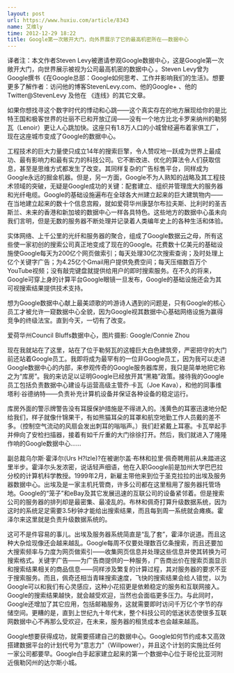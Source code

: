 ```yaml
---
layout: post
url: https://www.huxiu.com/article/8343
name: 艾维ly
time: 2012-12-29 18:22
title: Google第一次敞开大门，向外界展示了它的最高机密所在——数据中心
---
```

译者注：本文作者Steven Levy被邀请参观Google数据中心，这是Google第一次敞开大门，向世界展示被视为公司最高机密的数据中心 。Steven Levy曾为Google撰书《在Google总部：Google如何思考、工作并影响我们的生活》。想要更多了解作者：访问他的博客StevenLevy.com、他的Google+ 、他的Twitter@StevenLevy 及他在 《连线》的其它文章。

如果你想找寻这个数字时代的悸动和心跳——这个真实存在的地方展现给你的是比特王国和极客世界的壮丽不已和开放辽阔——没有一个地方比北卡罗来纳州的勒努瓦（Lenoir）更让人心跳加快。这座只有1.8万人口的小城曾经遍布着家俱工厂，现在这座城市变成了Google的数据中心。

工程技术的巨大力量使只成立14年的搜索巨擎，令人赞叹地一跃成为世界上最成功、最有影响力和最有实力的科技公司。它不断改进、优化的算法令人们获取信息，甚至是思维方式都发生了改变。其同样复杂的广告标售平台，同样成为Google永远的掘金机器。但是，另一方面，Google不为人熟知的战略及其工程技术领域的突破，无疑是Google成功的关键：配套建立、组织并管理庞大的服务器和光纤电缆。Google的基础设施遍布在全球各大州建立起来的巨大建筑物内——在当地建立起来的数十个信息宫殿，就如爱荷华州康瑟尔布拉夫斯、比利时的圣吉斯兰、未来的香港和新加坡的数据中心一样各具特色。这些地方的数据中心虽未向我们言明，但是无数的服务器不断处理并记录着人类编年史上的各种生活和体验。

实体网络、上千公里的光纤和服务器的聚合，组成了Google数据云之母，所有这些使一家初创的搜索公司真正地变成了现在的Google。花费数十亿美元的基础设施使Google每天为200亿个网页做索引；每天处理30亿次搜索查询；及时处理上亿个关键字广告；为4.25亿个Gmail用户提供免费空间；每天压缩数百万个YouTube视频；没有敲完键盘就提供给用户的即时搜索服务。在不久的将来，Google可穿上身的计算平台Google眼镜一旦发布，Google的基础设施还会为其可视搜索结果提供技术支持。

想为Google数据中心献上最美颂歌的吟游诗人遇到的问题是，只有Google的核心员工才被允许一窥数据中心全貌，因为Google视其数据中心基础网络设施为赢得竞争的终级法宝。直到今天，一切有了改变。

爱荷华州Council Bluffs数据中心，图片摄影: Google/Connie Zhou

现在我就站在了这里，站在了位于勒努瓦的这幢巨大白色建筑旁，严密把守的大门前还站着Google员工。我即将成为最罕有的一位非Google员工，因为我可以走进Google数据中心的内部，来参观传奇的Google服务器库房，我只是简单地把它称之为“库房”。我的来访足以证明Google已经放开其“黑箱”政策。接待我的Google员工包括负责数据中心建设与运营高级主管乔·卡瓦（Joe Kava），和他的同事维塔利·谷德纳特——负责补充计算机设备并保证各种设备的稳定运行。

库房外面的警示牌警告没有耳膜保护措施是不得进入的。浅黄色的耳塞迅速地分配给我们，样子就像什锦果干，有如熊猫耳朵的耳罩和航空地勤工作人员戴的差不多。（控制空气流动的风扇会发出刺耳的嗡嗡声。）我们赶紧戴上耳塞。卡瓦举起手并伸向了安检扫描器，接着有如千斤重的大门徐徐打开。然后，我们就进入了隆隆作响的Google数据中心……

副总裁乌尔斯·霍泽尔(Urs H?lzle)?在被谢尔盖·布林和拉里·佩奇聘用前从未踏进这里半步。霍泽尔头发浓密，说话轻声细语，他在入职Google前是加州大学巴巴拉分校的计算机科学教授。1999年2月，新雇主带他来到位于圣克拉拉的出埃及服务器数据中心。出埃及是一家主机托管商，许多公司都在这里租用了服务器托管场地。Google的“笼子”和eBay及其它发展迅速的互联公司的设备紧邻着。但是搜索公司的服务器的排列却是最密集、最凌乱的。布林和佩奇打算升级数据系统，因为这时的系统足足需要3.5秒钟才能给出搜索结果，而且每到周一系统就会瘫痪。霍泽尔来这里就是负责升级数据系统的。

这可不是件容易的事儿。出埃及服务器系统简直是“乱了套”，霍泽尔说道。而且这种大杂烩现像还会越来越乱。Google每周不仅要处理数百亿条搜索，而且还要加大搜索频率与力度为网页做索引——收集网页信息并处理这些信息并使其转换为可搜索格式。关键字广告——为广告商提供的一种服务，广告商出价在搜索页面显示和搜索结果相关的商品信息——同样涉及繁复的计算过程，其对服务器的要求不亚于搜索服务。而且，佩奇还相当青睐搜索速度，飞快的搜索结果会给人错觉，以为Google可以和我们有心灵感应，这种小花招更是依赖稳定的服务和互联网接入。Google的搜索结果越快，就会越受欢迎，当然也会面临更多压力。与此同时，Google还增加了其它应用，包括邮箱服务，这就需要即时访问千万亿个字节的存储空间。更糟的是，直到上世纪九十年代末，整个科技公司的低迷状态使很多互联网数据中心不再那么受欢迎，在未来，服务器的租赁成本也会越来越高。

Google想要获得成功，就需要搭建自己的数据中心。Google如何节约成本又高效搭建数据平台的计划代号为“意志力”（Willpower），并且这个计划的实施比任何一家公司都要早。Google白手起家建立起来的第一个数据中心位于哥伦比亚河附近俄勒冈州的达尔斯小城。


